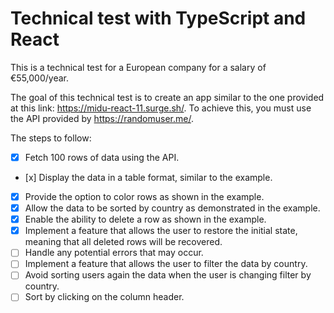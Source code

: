 # Technical test with TypeScript and React

This is a technical test for a European company for a salary of €55,000/year.

The goal of this technical test is to create an app similar to the one provided at this link: https://midu-react-11.surge.sh/. To achieve this, you must use the API provided by https://randomuser.me/.

The steps to follow:

- [x] Fetch 100 rows of data using the API.
- [x] Display the data in a table format, similar to the example.
- [x] Provide the option to color rows as shown in the example.
- [x] Allow the data to be sorted by country as demonstrated in the example.
- [x] Enable the ability to delete a row as shown in the example.
- [x] Implement a feature that allows the user to restore the initial state, meaning that all deleted rows will be recovered.
- [ ] Handle any potential errors that may occur.
- [ ] Implement a feature that allows the user to filter the data by country.
- [ ] Avoid sorting users again the data when the user is changing filter by country.
- [ ] Sort by clicking on the column header.
